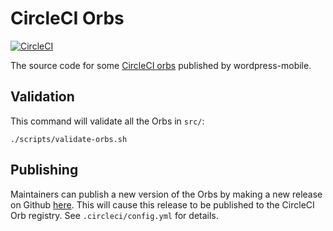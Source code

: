 # CircleCI Orbs

[![CircleCI](https://circleci.com/gh/wordpress-mobile/circleci-orbs.svg?style=svg)](https://circleci.com/gh/wordpress-mobile/circleci-orbs)

The source code for some [CircleCI orbs](https://circleci.com/orbs/) published by wordpress-mobile.



## Validation

This command will validate all the Orbs in `src/`:

```
./scripts/validate-orbs.sh
```

## Publishing

Maintainers can publish a new version of the Orbs by making a new release on Github [here](https://github.com/wordpress-mobile/circleci-orbs/releases/new). This will cause this release to be published to the CircleCI Orb registry. See `.circleci/config.yml` for details.

